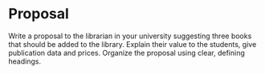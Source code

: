# Proposal

Write a proposal to the librarian in your university suggesting three books that should be added to the
library. Explain their value to the students, give publication data and prices. Organize the proposal using clear, defining headings.